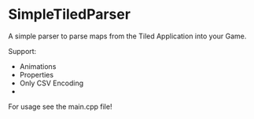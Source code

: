 # SimpleTiledParser
A simple parser to parse maps from the Tiled Application into your Game.

Support:
* Animations
* Properties
* Only CSV Encoding
* 

For usage see the main.cpp file!



